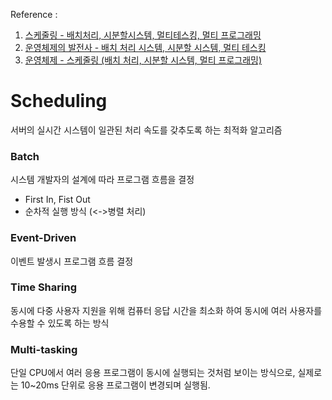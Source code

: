 Reference : 
1. [스케줄링 - 배치처리, 시분할시스템, 멀티테스킹, 멀티 프로그래밍](https://velog.io/@kim-jaemin420/스케줄링-배치-처리-시분할-시스템-멀티-태스킹-멀티-프로그래밍)
2. [운영체제의 발전사 - 배치 처리 시스템, 시분할 시스템, 멀티 테스킹](https://libertegrace.tistory.com/entry/운영체제-운영체제의-발전사배치-처리-시스템-시분할-시스템-멀티-태스킹)
3. [운영체제 - 스케줄링 (배치 처리, 시분할 시스템, 멀티 프로그래밍)](https://analysis-flood.tistory.com/131)


# Scheduling
서버의 실시간 시스템이 일관된 처리 속도를 갖추도록 하는 최적화 알고리즘



### Batch
시스템 개발자의 설계에 따라 프로그램 흐름을 결정
- First In, Fist Out
- 순차적 실행 방식 (<->병렬 처리)

### Event-Driven
이벤트 발생시 프로그램 흐름 결정

### Time Sharing
동시에 다중 사용자 지원을 위해 컴퓨터 응답 시간을 최소화 하여 동시에 여러 사용자를 수용할 수 있도록 하는 방식

### Multi-tasking
단일 CPU에서 여러 응용 프로그램이 동시에 실행되는 것처럼 보이는 방식으로, 실제로는 10~20ms 단위로 응용 프로그램이 변경되며 실행됨.
